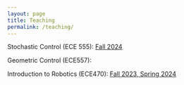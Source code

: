 ```yaml
---
layout: page
title: Teaching
permalink: /teaching/
---
```


Stochastic Control (ECE 555): [Fall 2024](/teaching/stochasticcontrolFA24)

Geometric Control (ECE557):

Introduction to Robotics (ECE470): [Fall 2023, Spring 2024](https://publish.illinois.edu/ece470-intro-robotics/)
